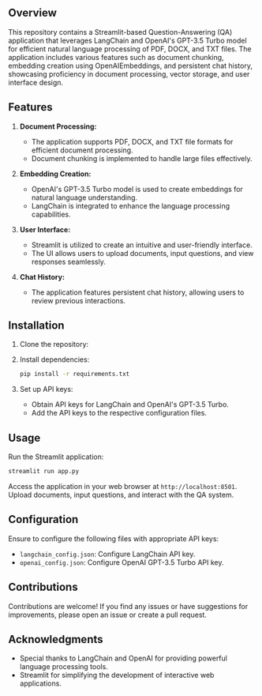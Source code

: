 ## Overview

This repository contains a Streamlit-based Question-Answering (QA) application that leverages LangChain and OpenAI's GPT-3.5 Turbo model for efficient natural language processing of PDF, DOCX, and TXT files. The application includes various features such as document chunking, embedding creation using OpenAIEmbeddings, and persistent chat history, showcasing proficiency in document processing, vector storage, and user interface design.

## Features

1. **Document Processing:**
   - The application supports PDF, DOCX, and TXT file formats for efficient document processing.
   - Document chunking is implemented to handle large files effectively.

2. **Embedding Creation:**
   - OpenAI's GPT-3.5 Turbo model is used to create embeddings for natural language understanding.
   - LangChain is integrated to enhance the language processing capabilities.

3. **User Interface:**
   - Streamlit is utilized to create an intuitive and user-friendly interface.
   - The UI allows users to upload documents, input questions, and view responses seamlessly.

4. **Chat History:**
   - The application features persistent chat history, allowing users to review previous interactions.

## Installation

1. Clone the repository:

2. Install dependencies:
   ```bash
   pip install -r requirements.txt
   ```

3. Set up API keys:
   - Obtain API keys for LangChain and OpenAI's GPT-3.5 Turbo.
   - Add the API keys to the respective configuration files.

## Usage

Run the Streamlit application:
```bash
streamlit run app.py
```

Access the application in your web browser at `http://localhost:8501`. Upload documents, input questions, and interact with the QA system.

## Configuration

Ensure to configure the following files with appropriate API keys:

- `langchain_config.json`: Configure LangChain API key.
- `openai_config.json`: Configure OpenAI GPT-3.5 Turbo API key.

## Contributions

Contributions are welcome! If you find any issues or have suggestions for improvements, please open an issue or create a pull request.


## Acknowledgments

- Special thanks to LangChain and OpenAI for providing powerful language processing tools.
- Streamlit for simplifying the development of interactive web applications.
